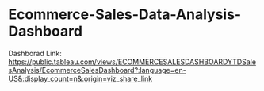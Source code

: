 # Ecommerce-Sales-Data-Analysis-Dashboard

Dashborad Link: https://public.tableau.com/views/ECOMMERCESALESDASHBOARDYTDSalesAnalysis/EcommerceSalesDashboard?:language=en-US&:display_count=n&:origin=viz_share_link
